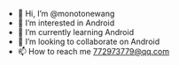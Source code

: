 - 👋 Hi, I’m @monotonewang
- 👀 I’m interested in Android
- 🌱 I’m currently learning Android
- 💞️ I’m looking to collaborate on Android
- 📫 How to reach me 772973779@qq.com

<!---
monotonewang/monotonewang is a ✨ special ✨ repository because its `README.md` (this file) appears on your GitHub profile.
You can click the Preview link to take a look at your changes.
--->

